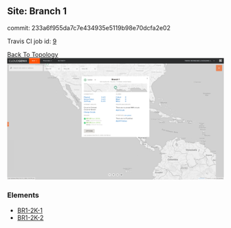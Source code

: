 ## Site: Branch 1

commit: 233a6f955da7c7e434935e5119b98e70dcfa2e02

Travis CI job id: [9](https://travis-ci.com/CloudGenix/network-as-code/builds/148659213)

[Back To Topology](../README.md)
<img alt="Site Card" src="site-info.png?raw=1" width="1110">

### Elements
<ul>
<li>
<A href="BR1-2K-1/README.md">BR1-2K-1</A>
</li>
<li>
<A href="BR1-2K-2/README.md">BR1-2K-2</A>
</li>
</ul>
